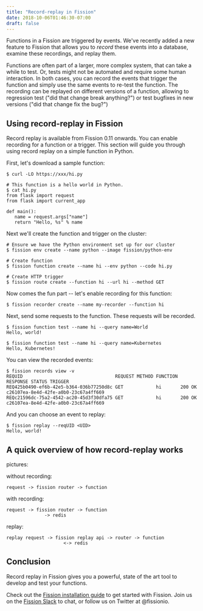 ```yaml
---
title: "Record-replay in Fission"
date: 2018-10-06T01:46:30-07:00
draft: false
---
```


Functions in a Fission are triggered by events.  We've recently added
a new feature to Fission that allows you to _record_ these events into
a database, examine these recordings, and replay them.

Functions are often part of a larger, more complex system, that can
take a while to test.  Or, tests might not be automated and require
some human interaction.  In both cases, you can record the events that
trigger the function and simply use the same events to re-test the
function.  The recording can be replayed on different versions of a
function, allowing to regression test ("did that change break
anything?") or test bugfixes in new versions ("did that change fix the
bug?")

## Using record-replay in Fission

Record replay is available from Fission 0.11 onwards.  You can enable
recording for a function or a trigger.  This section will guide you
through using record replay on a simple function in Python.

First, let's download a sample function:

```
$ curl -LO https://xxx/hi.py

# This function is a hello world in Python.
$ cat hi.py
from flask import request
from flask import current_app

def main():
   name = request.args["name"]
   return "Hello, %s" % name
```

Next we'll create the function and trigger on the cluster:

```
# Ensure we have the Python environment set up for our cluster
$ fission env create --name python --image fission/python-env

# Create function
$ fission function create --name hi --env python --code hi.py

# Create HTTP trigger
$ fission route create --function hi --url hi --method GET

```

Now comes the fun part -- let's enable recording for this function:

```
$ fission recorder create --name my-recorder --function hi
```

Next, send some requests to the function.  These requests will be
recorded.

```
$ fission function test --name hi --query name=World
Hello, world!

$ fission function test --name hi --query name=Kubernetes
Hello, Kubernetes!
```

You can view the recorded events:

```
$ fission records view -v
REQUID                                  REQUEST METHOD FUNCTION RESPONSE STATUS TRIGGER
REQ425b0490-ef6b-42e5-b364-036b77250d8c GET            hi       200 OK          c26107ea-8e4d-42fe-a0b0-23c67a4ff669
REQc21596dc-75a2-4542-ac20-45d3f30dfa75 GET            hi       200 OK          c26107ea-8e4d-42fe-a0b0-23c67a4ff669

```

And you can choose an event to replay:

```
$ fission replay --reqUID <UID>
Hello, world!
```

## A quick overview of how record-replay works

pictures:

without recording:

```
request -> fission router -> function
```

with recording:
```
request -> fission router -> function
              -> redis
```

replay:
```
replay request -> fission replay api -> router -> function
                     <-> redis
```

## Conclusion

Record replay in Fission gives you a powerful, state of the art tool
to develop and test your functions.

Check out the [Fission installation guide](https://docs.fission.io/installation/) to get started with
Fission.  Join us on the [Fission Slack](http://slack.fission.io) to chat, or follow us on Twitter at @fissionio.
